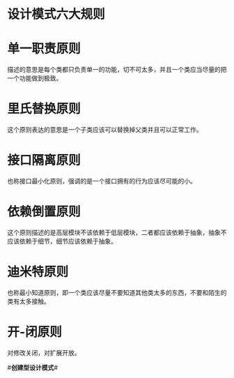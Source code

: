 
# 设计模式六大规则

# 单一职责原则
描述的意思是每个类都只负责单一的功能，切不可太多，并且一个类应当尽量的把一个功能做到极致。

# 里氏替换原则
这个原则表达的意思是一个子类应该可以替换掉父类并且可以正常工作。

# 接口隔离原则
也称接口最小化原则，强调的是一个接口拥有的行为应该尽可能的小。

# 依赖倒置原则
这个原则描述的是高层模块不该依赖于低层模块，二者都应该依赖于抽象，抽象不应该依赖于细节，细节应该依赖于抽象。

# 迪米特原则
也称最小知道原则，即一个类应该尽量不要知道其他类太多的东西，不要和陌生的类有太多接触。

# 开-闭原则
对修改关闭，对扩展开放。



#**创建型设计模式**#